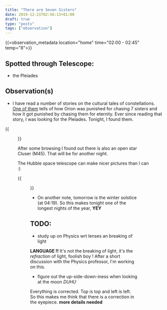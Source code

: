 ```yaml
---
title: "There are Seven Sisters"
date: 2019-12-21T02:56:13+01:00
draft: true
type: "posts"
tags: ["observation"]
---
```


{{<observation_metadata location="home" time="02:00 - 02:45" temp="8">}}

## Spotted through Telescope:

* the Pleiades

## Observation(s)

* I have read a number of stories on the cultural tales of constellations. [One of them](https://experienceastronomy.com/pleiades-seven-sisters/) tells of how Orion was punished for chasing 7 sisters and how it got punished by chasing them for eternity. Ever since reading that story, I was looking for the Pleiades. Tonight, I found them.

{{<figure position="center" src="/weblog/images/as_20191221_pleiades.jpg" title="The Pleiades">}}

After some browsing I found out there is also an open star Cluser (M45). That will be for another night.

The Hubble space telescope can make nicer pictures than I can :)

{{<figure position="center" src="https://upload.wikimedia.org/wikipedia/commons/e/e1/M45map.jpg" title="">}}

* On another note, tomorrow is the winter solstice (at 04:19). So this makes tonight one of the longest nights of the year, **YEY**

## TODO:

* study up on Physics wrt lenses an breaking of light

**LANGUAGE !!** It's not the breaking of light, it's the *refraction* of light, foolish boy ! After a short discussion with the Physics professor, I'm working on this.

* figure out the up-side-down-iness when looking at the moon *DUHU*

Everything is corrected. Top is top and left is left. So this makes me think that there is a correction in the eyepiece. **more details needed**